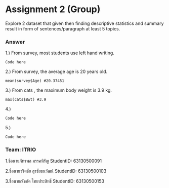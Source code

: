 # Assignment 2 (Group)
Explore 2 dataset that given then finding descriptive statistics and summary result in form of sentences/paragraph at least 5 topics.

### Answer

1.) From survey, most students use left hand writing.
```{R}
Code here
```

2.) From survey, the average age is 20 years old.
```{R}
mean(survey$Age) #20.37451
```

3.) From cats , the maximum body weight is 3.9 kg.
```{R}
max(cats$Bwt) #3.9
```

4.) 
```{R}
Code here
```

5.) 
```{R}
Code here
```


### Team: ITRIO
1.ชือนายภัทรพล มรรคหิรัญ StudentID: 63130500091

2.ชื่อนายวริศชัย สุรชัยธนวัฒน์ StudentID: 63130500103

3.ชื่อนายณัชภัค ไทยประสิทธิ์     StudentID: 63130500153
